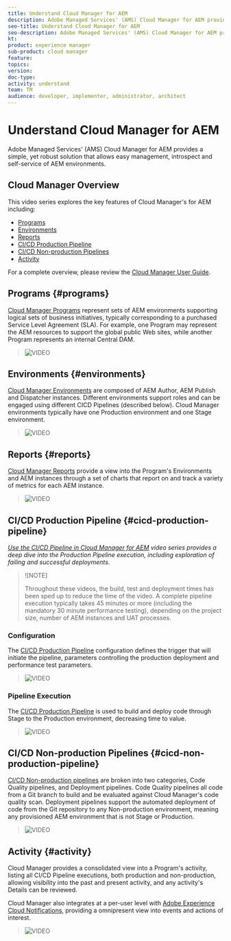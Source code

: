 ```yaml
---
title: Understand Cloud Manager for AEM
description: Adobe Managed Services' (AMS) Cloud Manager for AEM provides a simple, yet robust solution that allows easy management, introspect and self-service of AEM environments.
seo-title: Understand Cloud Manager for AEM
seo-description: Adobe Managed Services' (AMS) Cloud Manager for AEM provides a simple, yet robust solution that allows easy management, introspect and self-service of AEM environments.
kt: 
product: experience manager
sub-product: cloud manager
feature: 
topics:
version:
doc-type:
activity: understand
team: TM
audience: developer, implementer, administrator, architect
---
```

 
# Understand Cloud Manager for AEM

Adobe Managed Services' (AMS) Cloud Manager for AEM provides a simple, yet robust solution that allows easy management, introspect and self-service of AEM environments.

## Cloud Manager Overview

This video series explores the key features of  Cloud Manager's for AEM including: 

* [Programs](#programs)
* [Environments](#environments)
* [Reports](#reports)
* [CI/CD Production Pipeline](#cicd-production-pipeline)
* [CI/CD Non-production Pipelines](#cicd-non-production-pipeline)
* [Activity](#activity)

For a complete overview, please review the [Cloud Manager User Guide](https://docs.adobe.com/content/help/en/experience-manager-cloud-manager/using/introduction-to-cloud-manager.html).

## Programs {#programs}

[Cloud Manager Programs](https://docs.adobe.com/content/help/en/experience-manager-cloud-manager/using/getting-started/setting-up-program.html) represent sets of AEM environments supporting logical sets of business initiatives, typically corresponding to a purchased Service Level Agreement (SLA). For example, one Program may represent the AEM resources to support the global public Web sites, while another Program represents an internal Central DAM.

>![VIDEO](https://video.tv.adobe.com/v/26313/?quality=12)

## Environments {#environments}

[Cloud Manager Environments](https://docs.adobe.com/content/help/en/experience-manager-cloud-manager/using/how-to-use/manage-your-environment.html) are composed of AEM Author, AEM Publish and Dispatcher instances. Different environments support roles and can be engaged using different CICD Pipelines (described below). Cloud Manager environments typically have one Production environment and one Stage environment.

>![VIDEO](https://video.tv.adobe.com/v/26318/?quality=12)

## Reports {#reports}

[Cloud Manager Reports](https://docs.adobe.com/content/help/en/experience-manager-cloud-manager/using/how-to-use/monitor-your-environments.html) provide a view into the Program's Environments and AEM instances through a set of charts that report on and track a variety of metrics for each AEM instance.

>![VIDEO](https://video.tv.adobe.com/v/26315/?quality=12)

## CI/CD Production Pipeline {#cicd-production-pipeline}

*[Use the CI/CD Pipeline in Cloud Manager for AEM](./use-the-cicd-pipeline-in-cloud-manager-for-aem.md) video series provides a deep dive into the Production Pipeline execution, including exploration of failing and successful deployments.*

>![NOTE]
>
> Throughout these videos, the build, test and deployment times has been sped up to reduce the time of the video. A complete pipeline execution typically takes 45 minutes or more (including the mandatory 30 minute performance testing), depending on the project size, number of AEM instances and UAT processes.

### Configuration

The [CI/CD Production Pipeline](https://docs.adobe.com/content/help/en/experience-manager-cloud-manager/using/how-to-use/configuring-pipeline.html) configuration defines the trigger that will initiate the pipeline, parameters controlling the production deployment and performance test parameters.

>![VIDEO](https://video.tv.adobe.com/v/26314/?quality=12)

### Pipeline Execution

The [CI/CD Production Pipeline](https://docs.adobe.com/content/help/en/experience-manager-cloud-manager/using/how-to-use/deploying-code.html) is used to build and deploy code through Stage to the Production environment, decreasing time to value.

>![VIDEO](https://video.tv.adobe.com/v/26317/?quality=12)

## CI/CD Non-production Pipelines {#cicd-non-production-pipeline}

[CI/CD Non-production pipelines](https://docs.adobe.com/content/help/en/experience-manager-cloud-manager/using/how-to-use/configuring-pipeline.html#non-production--code-quality-only-pipelines) are broken into two categories, Code Quality pipelines, and Deployment pipelines. Code Quality pipelines all code from a Git branch to build and be evaluated against Cloud Manager's code quality scan. Deployment pipelines support the automated deployment of code from the Git repository to any Non-production environment, meaning any provisioned AEM environment that is not Stage or Production.

>![VIDEO](https://video.tv.adobe.com/v/26316/?quality=12)

## Activity {#activity}

Cloud Manager provides a consolidated view into a Program's activity, listing all CI/CD Pipeline executions, both production and non-production, allowing visibility into the past and present activity, and any activity's Details can be reviewed.

Cloud Manager also integrates at a per-user level with [Adobe Experience Cloud Notifications](https://docs.adobe.com/content/help/en/experience-manager-cloud-manager/using/how-to-use/notifications.html), providing a omnipresent view into events and actions of interest.

>![VIDEO](https://video.tv.adobe.com/v/26319/?quality=12)
